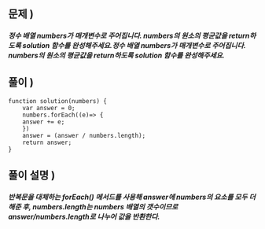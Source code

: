 ## 문제 )

##### 정수 배열 numbers가 매개변수로 주어집니다. numbers의 원소의 평균값을 return하도록 solution 함수를 완성해주세요.정수 배열 numbers가 매개변수로 주어집니다. numbers의 원소의 평균값을 return하도록 solution 함수를 완성해주세요.

## 풀이 )
<pre><code>function solution(numbers) {
    var answer = 0;
    numbers.forEach((e)=> {
    answer += e;
    })
    answer = (answer / numbers.length);
    return answer;
}</code></pre> 

## 풀이 설명 ) 

##### 반복문을 대체하는 forEach() 메서드를 사용해 answer에 numbers의 요소를 모두 더해준 후, numbers.length는 numbers 배열의 갯수이므로 answer/numbers.length로 나누어 값을 반환한다.
